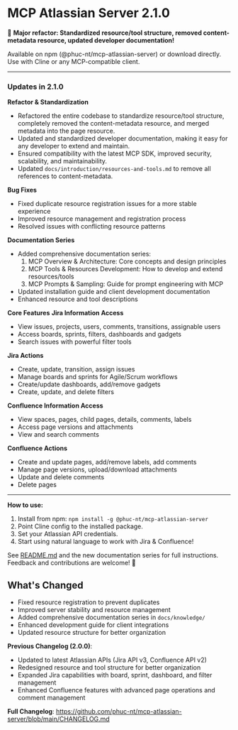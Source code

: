 # MCP Atlassian Server 2.1.0

🚀 **Major refactor: Standardized resource/tool structure, removed content-metadata resource, updated developer documentation!**

Available on npm (@phuc-nt/mcp-atlassian-server) or download directly. Use with Cline or any MCP-compatible client.

---

### Updates in 2.1.0

**Refactor & Standardization**
- Refactored the entire codebase to standardize resource/tool structure, completely removed the content-metadata resource, and merged metadata into the page resource.
- Updated and standardized developer documentation, making it easy for any developer to extend and maintain.
- Ensured compatibility with the latest MCP SDK, improved security, scalability, and maintainability.
- Updated `docs/introduction/resources-and-tools.md` to remove all references to content-metadata.

**Bug Fixes**
- Fixed duplicate resource registration issues for a more stable experience
- Improved resource management and registration process
- Resolved issues with conflicting resource patterns

**Documentation Series**
- Added comprehensive documentation series:
  1. MCP Overview & Architecture: Core concepts and design principles
  2. MCP Tools & Resources Development: How to develop and extend resources/tools
  3. MCP Prompts & Sampling: Guide for prompt engineering with MCP
- Updated installation guide and client development documentation
- Enhanced resource and tool descriptions

**Core Features**
**Jira Information Access**
- View issues, projects, users, comments, transitions, assignable users
- Access boards, sprints, filters, dashboards and gadgets
- Search issues with powerful filter tools

**Jira Actions**
- Create, update, transition, assign issues
- Manage boards and sprints for Agile/Scrum workflows
- Create/update dashboards, add/remove gadgets
- Create, update, and delete filters

**Confluence Information Access**
- View spaces, pages, child pages, details, comments, labels
- Access page versions and attachments
- View and search comments

**Confluence Actions**
- Create and update pages, add/remove labels, add comments
- Manage page versions, upload/download attachments
- Update and delete comments
- Delete pages

---

**How to use:**  
1. Install from npm: `npm install -g @phuc-nt/mcp-atlassian-server`
2. Point Cline config to the installed package.
3. Set your Atlassian API credentials.
4. Start using natural language to work with Jira & Confluence!

See [README.md](https://github.com/phuc-nt/mcp-atlassian-server) and the new documentation series for full instructions.  
Feedback and contributions are welcome! 🚀

## What's Changed
* Fixed resource registration to prevent duplicates
* Improved server stability and resource management
* Added comprehensive documentation series in `docs/knowledge/`
* Enhanced development guide for client integrations
* Updated resource structure for better organization

**Previous Changelog (2.0.0)**: 
* Updated to latest Atlassian APIs (Jira API v3, Confluence API v2)
* Redesigned resource and tool structure for better organization
* Expanded Jira capabilities with board, sprint, dashboard, and filter management
* Enhanced Confluence features with advanced page operations and comment management

**Full Changelog**: https://github.com/phuc-nt/mcp-atlassian-server/blob/main/CHANGELOG.md 